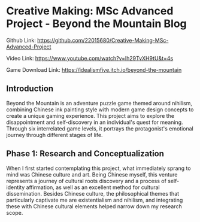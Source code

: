# Creative Making: MSc Advanced Project - Beyond the Mountain Blog

Github Link: https://github.com/22015680/Creative-Making-MSc-Advanced-Project  

Video Link: https://www.youtube.com/watch?v=lh29TvXH9tU&t=4s  

Game Download Link: https://idealismfive.itch.io/beyond-the-mountain  


## Introduction
Beyond the Mountain is an adventure puzzle game themed around nihilism, combining Chinese ink painting style with modern game design concepts to create a unique gaming experience. This project aims to explore the disappointment and self-discovery in an individual's quest for meaning. Through six interrelated game levels, it portrays the protagonist's emotional journey through different stages of life.

## Phase 1: Research and Conceptualization
When I first started contemplating this project, what immediately sprang to mind was Chinese culture and art. Being Chinese myself, this venture represents a journey of cultural roots discovery and a process of self-identity affirmation, as well as an excellent method for cultural dissemination. Besides Chinese culture, the philosophical themes that particularly captivate me are existentialism and nihilism, and integrating these with Chinese cultural elements helped narrow down my research scope.
